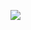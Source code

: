![](https://www.nta.go.jp/tmp/3e1d731d-0c5f-4927-afa5-1ebde2ef0a1f/images/1331e30fe5d0a06d82ff66b5b2b5a114178ddfc5beb8a4266f019cb5e13005bf.jpg)